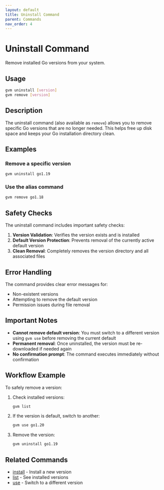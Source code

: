```yaml
---
layout: default
title: Uninstall Command
parent: Commands
nav_order: 4
---
```


# Uninstall Command

Remove installed Go versions from your system.

## Usage

```bash
gvm uninstall [version]
gvm remove [version]
```

## Description

The uninstall command (also available as `remove`) allows you to remove specific Go versions that are no longer needed. This helps free up disk space and keeps your Go installation directory clean.

## Examples

### Remove a specific version
```bash
gvm uninstall go1.19
```

### Use the alias command
```bash
gvm remove go1.18
```

## Safety Checks

The uninstall command includes important safety checks:

1. **Version Validation**: Verifies the version exists and is installed
2. **Default Version Protection**: Prevents removal of the currently active default version
3. **Clean Removal**: Completely removes the version directory and all associated files

## Error Handling

The command provides clear error messages for:
- Non-existent versions
- Attempting to remove the default version
- Permission issues during file removal

## Important Notes

- **Cannot remove default version**: You must switch to a different version using `gvm use` before removing the current default
- **Permanent removal**: Once uninstalled, the version must be re-downloaded if needed again
- **No confirmation prompt**: The command executes immediately without confirmation

## Workflow Example

To safely remove a version:

1. Check installed versions:
   ```bash
   gvm list
   ```

2. If the version is default, switch to another:
   ```bash
   gvm use go1.20
   ```

3. Remove the version:
   ```bash
   gvm uninstall go1.19
   ```

## Related Commands

- [install](install) - Install a new version
- [list](list) - See installed versions
- [use](use) - Switch to a different version
